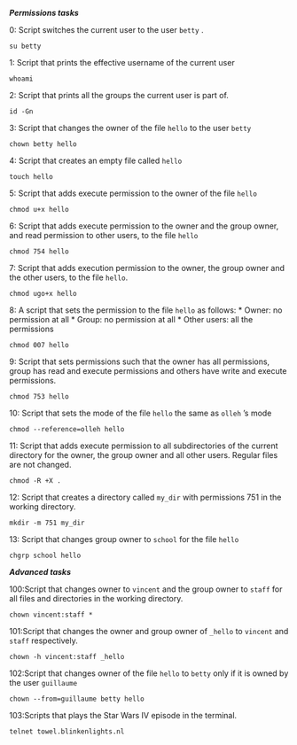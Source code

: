***Permissions tasks***

0:  Script switches the current user to the user `betty` . 
    
    su betty
	 

1:  Script that prints the effective username of the current user
	  
    whoami

2:  Script that prints all the groups the current user is part of.
	  
    id -Gn
	 
3:  Script that changes the owner of the file `hello` to the user `betty`
	  
    chown betty hello
	 
4:  Script that creates an empty file called `hello`
	  
    touch hello
	 
5:  Script that adds execute permission to the owner of the file `hello`
	  
    chmod u+x hello
	 
6:  Script that adds execute permission to the owner and the group owner, and read permission to other users, to the file `hello`
	  
    chmod 754 hello
   
7:  Script that adds execution permission to the owner, the group owner and the other users, to the file `hello`.
	  
    chmod ugo+x hello
	 
8:  A script that sets the permission to the file `hello` as follows:
      * Owner: no permission at all
      * Group: no permission at all
      * Other users: all the permissions
    
    chmod 007 hello

9:  Script that sets permissions such that the owner has all permissions, group has read     and execute permissions and others have write and execute permissions.
	  
    chmod 753 hello
	 

10: Script that sets the mode of the file `hello` the same as `olleh` ’s mode
	  
    chmod --reference=olleh hello

11: Script that adds execute permission to all subdirectories of the current directory       for the owner, the group owner and all other users. Regular files are not changed.
    
    chmod -R +X .
	 
12: Script that creates a directory called `my_dir` with permissions 751 in the working     directory.
	  
    mkdir -m 751 my_dir

13: Script that changes group owner to `school` for the file `hello`
	  
    chgrp school hello
	 
    
***Advanced tasks*** 
	 
100:Script that changes owner to `vincent` and the group owner to `staff` for all files     and directories in the working directory.
    
    chown vincent:staff *
	 
101:Script that changes the owner and group owner of `_hello` to `vincent` and `staff`       respectively.
	  
    chown -h vincent:staff _hello
	 
102:Script that changes owner of the file `hello` to `betty` only if it is owned by the     user `guillaume`
	  
    chown --from=guillaume betty hello
	 
103:Scripts that plays the Star Wars IV episode in the terminal.
	  
    telnet towel.blinkenlights.nl

